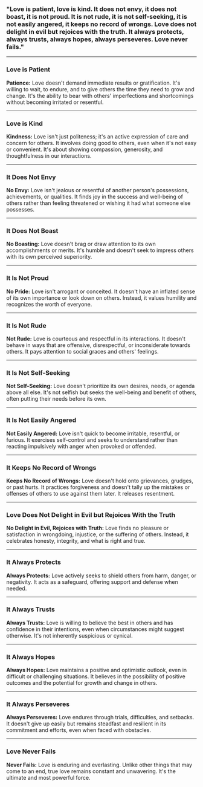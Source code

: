 ### "Love is patient, love is kind. It does not envy, it does not boast, it is not proud. It is not rude, it is not self-seeking, it is not easily angered, it keeps no record of wrongs. Love does not delight in evil but rejoices with the truth. It always protects, always trusts, always hopes, always perseveres. Love never fails."

---

### Love is Patient

**Patience:** Love doesn't demand immediate results or gratification. It's willing to wait, to endure, and to give others the time they need to grow and change. It's the ability to bear with others' imperfections and shortcomings without becoming irritated or resentful.

---

### Love is Kind

**Kindness:** Love isn't just politeness; it's an active expression of care and concern for others. It involves doing good to others, even when it's not easy or convenient. It's about showing compassion, generosity, and thoughtfulness in our interactions.

---

### It Does Not Envy

**No Envy:** Love isn't jealous or resentful of another person's possessions, achievements, or qualities. It finds joy in the success and well-being of others rather than feeling threatened or wishing it had what someone else possesses.

---

### It Does Not Boast

**No Boasting:** Love doesn't brag or draw attention to its own accomplishments or merits. It's humble and doesn't seek to impress others with its own perceived superiority.

---

### It Is Not Proud

**No Pride:** Love isn't arrogant or conceited. It doesn't have an inflated sense of its own importance or look down on others. Instead, it values humility and recognizes the worth of everyone.

---

### It Is Not Rude

**Not Rude:** Love is courteous and respectful in its interactions. It doesn't behave in ways that are offensive, disrespectful, or inconsiderate towards others. It pays attention to social graces and others' feelings.

---

### It Is Not Self-Seeking

**Not Self-Seeking:** Love doesn't prioritize its own desires, needs, or agenda above all else. It's not selfish but seeks the well-being and benefit of others, often putting their needs before its own.

---

### It Is Not Easily Angered

**Not Easily Angered:** Love isn't quick to become irritable, resentful, or furious. It exercises self-control and seeks to understand rather than reacting impulsively with anger when provoked or offended.

---

### It Keeps No Record of Wrongs

**Keeps No Record of Wrongs:** Love doesn't hold onto grievances, grudges, or past hurts. It practices forgiveness and doesn't tally up the mistakes or offenses of others to use against them later. It releases resentment.

---

### Love Does Not Delight in Evil but Rejoices With the Truth

**No Delight in Evil, Rejoices with Truth:** Love finds no pleasure or satisfaction in wrongdoing, injustice, or the suffering of others. Instead, it celebrates honesty, integrity, and what is right and true.

---

### It Always Protects

**Always Protects:** Love actively seeks to shield others from harm, danger, or negativity. It acts as a safeguard, offering support and defense when needed.

---

### It Always Trusts

**Always Trusts:** Love is willing to believe the best in others and has confidence in their intentions, even when circumstances might suggest otherwise. It's not inherently suspicious or cynical.

---

### It Always Hopes

**Always Hopes:** Love maintains a positive and optimistic outlook, even in difficult or challenging situations. It believes in the possibility of positive outcomes and the potential for growth and change in others.

---

### It Always Perseveres

**Always Perseveres:** Love endures through trials, difficulties, and setbacks. It doesn't give up easily but remains steadfast and resilient in its commitment and efforts, even when faced with obstacles.

---

### Love Never Fails

**Never Fails:** Love is enduring and everlasting. Unlike other things that may come to an end, true love remains constant and unwavering. It's the ultimate and most powerful force.
